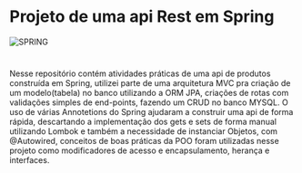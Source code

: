 # Projeto de uma api Rest em Spring
<img aling='center' alt= 'SPRING' src='https://img.shields.io/badge/Spring-6DB33F?style=for-the-badge&logo=spring&logoColor=white'/>

#

Nesse repositório contém atividades práticas de uma api de produtos construída em Spring, 
utilizei parte de uma arquitetura MVC pra criação de um modelo(tabela) no banco utilizando a ORM JPA,
criações de rotas com validações simples de end-points, fazendo um CRUD no banco MYSQL.
O uso de várias Annotetions do Spring ajudaram a construir uma api de forma rápida,
descartando a implementação dos gets e sets de forma manual utilizando Lombok e também 
a necessidade de instanciar Objetos, com @Autowired, conceitos de boas práticas da POO 
foram utilizadas nesse projeto como modificadores de acesso e encapsulamento, herança e interfaces.
